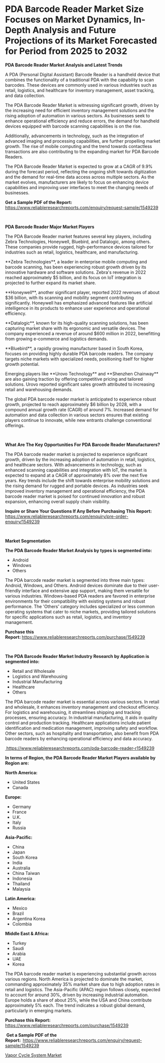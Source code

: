<p><h1>PDA Barcode Reader Market Size Focuses on Market Dynamics, In-Depth Analysis and Future Projections of its Market Forecasted for Period from 2025 to 2032</h1></p><p><strong>PDA Barcode Reader Market Analysis and Latest Trends</strong></p>
<p><p>A PDA (Personal Digital Assistant) Barcode Reader is a handheld device that combines the functionality of a traditional PDA with the capability to scan barcodes. These devices are commonly used in various industries such as retail, logistics, and healthcare for inventory management, asset tracking, and data collection.</p><p>The PDA Barcode Reader Market is witnessing significant growth, driven by the increasing need for efficient inventory management solutions and the rising adoption of automation in various sectors. As businesses seek to enhance operational efficiency and reduce errors, the demand for handheld devices equipped with barcode scanning capabilities is on the rise. </p><p>Additionally, advancements in technology, such as the integration of advanced imaging and processing capabilities, are further propelling market growth. The rise of mobile computing and the trend towards contactless transactions are also contributing to the expanding market for PDA Barcode Readers. </p><p>The PDA Barcode Reader Market is expected to grow at a CAGR of 9.9% during the forecast period, reflecting the ongoing shift towards digitization and the demand for real-time data access across multiple sectors. As the market evolves, manufacturers are likely to focus on enhancing device capabilities and improving user interfaces to meet the changing needs of businesses.</p></p>
<p><strong>Get a Sample PDF of the Report:&nbsp;</strong> <a href="https://www.reliableresearchreports.com/enquiry/request-sample/1549239?utm_campaign=2192&utm_medium=2&utm_source=Github&utm_content=ia&utm_term=06032025&utm_id=pda-barcode-reader">https://www.reliableresearchreports.com/enquiry/request-sample/1549239</a></p>
<p>&nbsp;</p>
<p><strong>PDA Barcode Reader Major Market Players</strong></p>
<p><p>The PDA Barcode Reader market features several key players, including Zebra Technologies, Honeywell, Bluebird, and Datalogic, among others. These companies provide rugged, high-performance devices tailored for industries such as retail, logistics, healthcare, and manufacturing.</p><p>**Zebra Technologies**, a leader in enterprise mobile computing and barcode scanning, has been experiencing robust growth driven by its innovative hardware and software solutions. Zebra's revenue in 2022 reached approximately $5 billion, and its focus on IoT integration is projected to further expand its market share.</p><p>**Honeywell**, another significant player, reported 2022 revenues of about $36 billion, with its scanning and mobility segment contributing significantly. Honeywell has emphasized advanced features like artificial intelligence in its products to enhance user experience and operational efficiency.</p><p>**Datalogic**, known for its high-quality scanning solutions, has been capturing market share with its ergonomic and versatile devices. The company experienced a revenue of around $600 million in 2022, benefitting from growing e-commerce and logistics demands.</p><p>**Bluebird**, a rapidly growing manufacturer based in South Korea, focuses on providing highly durable PDA barcode readers. The company targets niche markets with specialized needs, positioning itself for higher growth potential.</p><p>Emerging players like **Urovo Technology** and **Shenzhen Chainway** are also gaining traction by offering competitive pricing and tailored solutions. Urovo reported significant sales growth attributed to increasing retail and warehousing demands.</p><p>The global PDA barcode reader market is anticipated to experience robust growth, projected to reach approximately $6 billion by 2028, with a compound annual growth rate (CAGR) of around 7%. Increased demand for automation and data collection in various sectors ensures that existing players continue to innovate, while new entrants challenge conventional offerings.</p></p>
<p>&nbsp;</p>
<p><strong>What Are The Key Opportunities For PDA Barcode Reader Manufacturers?</strong></p>
<p><p>The PDA barcode reader market is projected to experience significant growth, driven by the increasing adoption of automation in retail, logistics, and healthcare sectors. With advancements in technology, such as enhanced scanning capabilities and integration with IoT, the market is expected to expand at a CAGR of approximately 8% over the next five years. Key trends include the shift towards enterprise mobility solutions and the rising demand for rugged and portable devices. As industries seek improved inventory management and operational efficiency, the PDA barcode reader market is poised for continued innovation and robust expansion, enhancing overall supply chain visibility.</p></p>
<p><strong>Inquire or Share Your Questions If Any Before Purchasing This Report:</strong> <a href="https://www.reliableresearchreports.com/enquiry/pre-order-enquiry/1549239?utm_campaign=2192&utm_medium=2&utm_source=Github&utm_content=ia&utm_term=06032025&utm_id=pda-barcode-reader">https://www.reliableresearchreports.com/enquiry/pre-order-enquiry/1549239</a></p>
<p>&nbsp;</p>
<p><strong>Market Segmentation</strong></p>
<p><strong>The PDA Barcode Reader Market Analysis by types is segmented into:</strong></p>
<p><ul><li>Android</li><li>Windows</li><li>Others</li></ul></p>
<p><p>The PDA barcode reader market is segmented into three main types: Android, Windows, and Others. Android devices dominate due to their user-friendly interface and extensive app support, making them versatile for various industries. Windows-based PDA readers are favored in enterprise environments for their compatibility with existing systems and robust performance. The 'Others' category includes specialized or less common operating systems that cater to niche markets, providing tailored solutions for specific applications such as retail, logistics, and inventory management.</p></p>
<p><strong>Purchase this Report:&nbsp;</strong><a href="https://www.reliableresearchreports.com/purchase/1549239?utm_campaign=2192&utm_medium=2&utm_source=Github&utm_content=ia&utm_term=06032025&utm_id=pda-barcode-reader">https://www.reliableresearchreports.com/purchase/1549239</a></p>
<p>&nbsp;</p>
<p><strong>The PDA Barcode Reader Market Industry Research by Application is segmented into:</strong></p>
<p><ul><li>Retail and Wholesale</li><li>Logistics and Warehousing</li><li>Industrial Manufacturing</li><li>Healthcare</li><li>Others</li></ul></p>
<p><p>The PDA barcode reader market is essential across various sectors. In retail and wholesale, it enhances inventory management and checkout efficiency. For logistics and warehousing, it streamlines shipping and tracking processes, ensuring accuracy. In industrial manufacturing, it aids in quality control and production tracking. Healthcare applications include patient identification and medication management, improving safety and workflow. Other sectors, such as hospitality and transportation, also benefit from PDA barcode readers by enhancing operational efficiency and data accuracy.</p></p>
<p><a href="https://www.reliableresearchreports.com/pda-barcode-reader-r1549239?utm_campaign=2192&utm_medium=2&utm_source=Github&utm_content=ia&utm_term=06032025&utm_id=pda-barcode-reader">&nbsp;https://www.reliableresearchreports.com/pda-barcode-reader-r1549239</a></p>
<p><strong>In terms of Region, the PDA Barcode Reader Market Players available by Region are:</strong></p>
<p>
    <p> <strong> North America: </strong>
        <ul>
            <li>United States</li>
            <li>Canada</li>
        </ul>
        </p> 
    <p> <strong> Europe: </strong>
        <ul>
            <li>Germany</li>
            <li>France</li>
            <li>U.K.</li>
            <li>Italy</li>
            <li>Russia</li>
        </ul>
        </p> 
    <p> <strong> Asia-Pacific: </strong>
        <ul>
            <li>China</li>
            <li>Japan</li>
            <li>South Korea</li>
            <li>India</li>
            <li>Australia</li>
            <li>China Taiwan</li>
            <li>Indonesia</li>
            <li>Thailand</li>
            <li>Malaysia</li>
        </ul>
        </p> 
    <p> <strong> Latin America: </strong>
        <ul>
            <li>Mexico</li>
            <li>Brazil</li>
            <li>Argentina Korea</li>
            <li>Colombia</li>
        </ul>
        </p> 
    <p> <strong> Middle East & Africa: </strong>
        <ul>
            <li>Turkey</li>
            <li>Saudi</li>
            <li>Arabia</li>
            <li>UAE</li>
            <li>Korea</li>
        </ul>
    </p>
    </p>
<p><p>The PDA barcode reader market is experiencing substantial growth across various regions. North America is projected to dominate the market, commanding approximately 35% market share due to high adoption rates in retail and logistics. The Asia-Pacific (APAC) region follows closely, expected to account for around 30%, driven by increasing industrial automation. Europe holds a share of about 25%, while the USA and China contribute approximately 5% each. The trend indicates a robust global demand, particularly in emerging markets.</p></p>
<p><strong>Purchase this Report: </strong><a href="https://www.reliableresearchreports.com/purchase/1549239?utm_campaign=2192&utm_medium=2&utm_source=Github&utm_content=ia&utm_term=06032025&utm_id=pda-barcode-reader">https://www.reliableresearchreports.com/purchase/1549239</a></p>
<p>&nbsp;<strong>Get a Sample PDF of the Report:&nbsp;&nbsp;</strong><a href="https://www.reliableresearchreports.com/enquiry/request-sample/1549239?utm_campaign=2192&utm_medium=2&utm_source=Github&utm_content=ia&utm_term=06032025&utm_id=pda-barcode-reader">https://www.reliableresearchreports.com/enquiry/request-sample/1549239</a></p>
<p><strong></strong></p>
<p><p><a href="https://github.com/hgf64gh/Market-Research-Report-List-1/blob/main/vapor-cycle-system-market.md?utm_campaign=2192&utm_medium=2&utm_source=Github&utm_content=ia&utm_term=06032025&utm_id=pda-barcode-reader">Vapor Cycle System Market</a></p></p>
